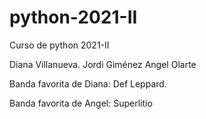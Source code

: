 # python-2021-II
Curso de python 2021-II


Diana Villanueva.
Jordi Giménez
Angel Olarte

Banda favorita de Diana: Def Leppard.

Banda favorita de Angel: Superlitio